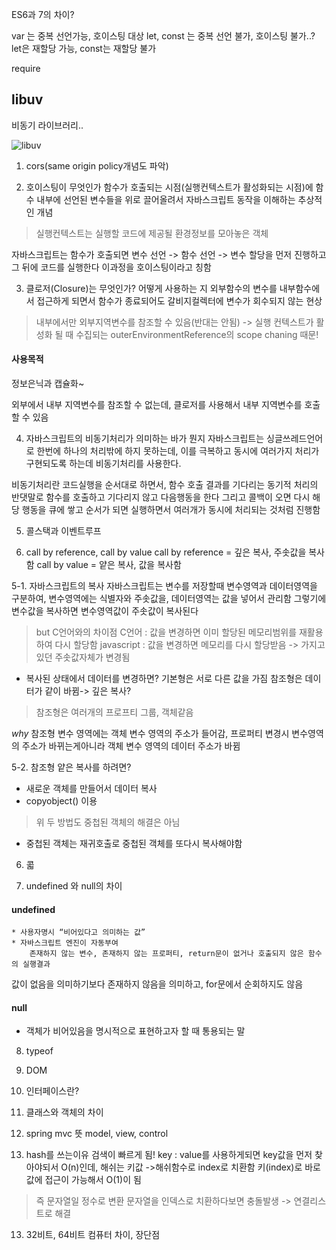 ES6과 7의 차이?

var 는 중복 선언가능, 호이스팅 대상
let, const 는 중복 선언 불가, 호이스팅 불가..?
let은 재할당 가능, const는 재할당 불가


require

## libuv

비동기 라이브러리..

![libuv](https://github.com/smeil123/CS_Study/blob/master/image/libuv.jpg)

1. cors(same origin policy개념도 파악)

2. 호이스팅이 무엇인가
함수가 호출되는 시점(실행컨텍스트가 활성화되는 시점)에 함수 내부에 선언된 변수들을 위로 끌어올려서 자바스크립트 동작을 이해하는 추상적인 개념

> 실행컨텍스트는 실행할 코드에 제공될 환경정보를 모아놓은 객체

자바스크립트는 함수가 호출되면 변수 선언 -> 함수 선언 -> 변수 할당을 먼저 진행하고 그 뒤에 코드를 실행한다 이과정을 호이스팅이라고 칭함

3. 클로저(Closure)는 무엇인가? 어떻게 사용하는 지
외부함수의 변수를 내부함수에서 접근하게 되면서 함수가 종료되어도 갈비지컬렉터에 변수가 회수되지 않는 현상
> 내부에서만 외부지역변수를 참조할 수 있음(반대는 안됨) -> 실행 컨텍스트가 활성화 될 때 수집되는 outerEnvironmentReference의 scope chaning 때문!

#### 사용목적
정보은닉과 캡슐화~

외부에서 내부 지역변수를 참조할 수 없는데, 클로저를 사용해서 내부 지역변수를 호출 할 수 있음

4. 자바스크립트의 비동기처리가 의미하는 바가 뭔지
자바스크립트는 싱글쓰레드언어로 한번에 하나의 처리밖에 하지 못하는데, 이를 극복하고 동시에 여러가지 처리가 구현되도록 하는데 비동기처리를 사용한다.

비동기처리란 코드실행을 순서대로 하면서, 함수 호출 결과를 기다리는 동기적 처리의 반댓말로
함수를 호출하고 기다리지 않고 다음행동을 한다
그리고 콜백이 오면 다시 해당 행동을 큐에 쌓고 순서가 되면 실행하면서 여러개가 동시에 처리되는 것처럼 진행함

5. 콜스택과 이벤트루프


7. call by reference, call by value
call by reference = 깊은 복사, 주솟값을 복사함
call by value = 얕은 복사, 값을 복사함

5-1. 자바스크립트의 복사
자바스크립트는 변수를 저장할때 변수영역과 데이터영역을 구분하여, 변수영역에는 식별자와 주솟값을, 데이터영역는 값을 넣어서 관리함
그렇기에 변수값을 복사하면 변수영역값이 주솟값이 복사된다
> but C언어와의 차이점
> C언어 : 값을 변경하면 이미 할당된 메모리범위를 재활용하여 다시 할당함
> javascript : 값을 변경하면 메모리를 다시 할당받음 -> 가지고 있던 주솟값자체가 변경됨

* 복사된 상태에서 데이터를 변경하면?
기본형은 서로 다른 값을 가짐
참조형은 데이터가 같이 바뀜-> 깊은 복사?

>참조형은 여러개의 프로프티 그룹, 객체같음

*why* 참조형 변수 영역에는 객체 변수 영역의 주소가 들어감, 프로퍼티 변경시 변수영역의 주소가 바뀌는게아니라 객체 변수 영역의 데이터 주소가 바뀜

5-2. 참조형 얕은 복사를 하려면?
* 새로운 객체를 만들어서 데이터 복사
* copyobject() 이용
> 위 두 방법도 중첩된 객체의 해결은 아님
* 중첩된 객체는 재귀호출로 중첩된 객체를 또다시 복사해야함

6. 콟

6. undefined 와 null의 차이
#### undefined
	* 사용자명시 “비어있다고 의미하는 값”
	* 자바스크립트 엔진이 자동부여
		존재하지 않는 변수, 존재하지 않는 프로퍼티, return문이 없거나 호출되지 않은 함수의 실행결과
값이 없음을 의미하기보다 존재하지 않음을 의미하고, for문에서 순회하지도 않음
#### null
* 객체가 비어있음을 명시적으로 표현하고자 할 때 통용되는 말

8. typeof

9. DOM

9. 인터페이스란?

10. 클래스와 객체의 차이

11. spring mvc 뜻
model, view, control

12. hash를 쓰는이유
검색이 빠르게 됨!
key : value를 사용하게되면 key값을 먼저 찾아야되서 O(n)인데,
해쉬는 키값 ->해쉬함수로 index로 치환함 
키(index)로 바로 값에 접근이 가능해서 O(1)이 됨
> 즉 문자열일 정수로 변환
문자열을 인덱스로 치환하다보면 충돌발생 -> 연결리스트로 해결

13. 32비트, 64비트 컴퓨터 차이, 장단점



  

<!--stackedit_data:
eyJoaXN0b3J5IjpbNDk1NDQwMzYsMTY4Njk1OTk5OCwxNTU2NT
A4ODcwLDU2NTkxMDI1NSwxMzA2MzIzNzk0XX0=
-->